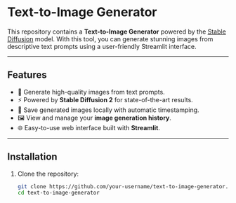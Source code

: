 # Text-to-Image Generator

This repository contains a **Text-to-Image Generator** powered by the [Stable Diffusion](https://huggingface.co/stabilityai/stable-diffusion-2) model. With this tool, you can generate stunning images from descriptive text prompts using a user-friendly Streamlit interface.

---

## Features

- 🎨 Generate high-quality images from text prompts.
- ⚡ Powered by **Stable Diffusion 2** for state-of-the-art results.
- 💾 Save generated images locally with automatic timestamping.
- 🖼️ View and manage your **image generation history**.
- 🌐 Easy-to-use web interface built with **Streamlit**.

---

## Installation

1. Clone the repository:
   ```bash
   git clone https://github.com/your-username/text-to-image-generator.git
   cd text-to-image-generator
